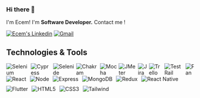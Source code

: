 ### Hi there 👋
I'm Ecem!
I'm <strong>Software Developer.</strong>
Contact me !


<a href="https://www.linkedin.com/in/ecem-naz-g-2107861a1/" target="_blank" rel="nofollow"><img alt="Ecem's Linkedin" src="https://img.shields.io/badge/LinkedIn-0077B5?style=for-the-badge&logo=linkedin&logoColor=white" /></a> 
 <a href="mailto:ecemnazgorusuk@gmail.com" target="_blank" rel="nofollow"><img alt="Gmail" src="https://img.shields.io/badge/Gmail-D14836?style=for-the-badge&logo=gmail&logoColor=white" /></a>
 
 ## Technologies & Tools 
<div style="display: flex; flex-wrap: nowrap; gap: 5px; overflow-x: auto;">
  <img alt="Selenium" src="https://img.shields.io/badge/-selenium-%43B02A?style=for-the-badge&logo=selenium&logoColor=white">
  <img alt="Cypress" src="https://img.shields.io/badge/-cypress-%23E5E5E5?style=for-the-badge&logo=cypress&logoColor=058a5e">
  <img alt="Selenide" src="https://img.shields.io/badge/Selenide-0D66A5?style=for-the-badge&logo=selenide&logoColor=white">
  <img alt="Chakram" src="https://img.shields.io/badge/Chakram-0A9A9A?style=for-the-badge&logo=chakram&logoColor=white">
  <img alt="Mocha" src="https://img.shields.io/badge/-mocha-%238D6748?style=for-the-badge&logo=mocha&logoColor=white">
  <img alt="JMeter" src="https://img.shields.io/badge/JMeter-D22128?style=for-the-badge&logo=apache-jmeter&logoColor=white">
  <img alt="Jira" src="https://img.shields.io/badge/-Jira-090909?style=for-the-badge&logo=jira&logoColor=4038C8">
  <img alt="Trello" src="https://img.shields.io/badge/Trello-0056D2?style=for-the-badge&logo=trello&logoColor=white">
  <img alt="TestRail" src="https://img.shields.io/badge/TestRail-7D6F9C?style=for-the-badge&logo=testrail&logoColor=white">
  <img alt="Postman" src="https://img.shields.io/badge/-Postman-090909?style=for-the-badge&logo=Postman&logoColor=C82E16">
  <img alt="Java" src="https://img.shields.io/badge/java-black?style=for-the-badge&logo=java&logoColor=white">
  <img alt="JavaScript" src="https://img.shields.io/badge/javascript-%23323330.svg?style=for-the-badge&logo=javascript&logoColor=%23F7DF1E">
</div>
<div style="display: flex; flex-wrap: wrap; gap: 10px;">
  <img alt="React" src="https://img.shields.io/badge/React-20232A?style=for-the-badge&logo=react&logoColor=61DAFB">
  <img alt="Node" src="https://img.shields.io/badge/Node.js-43853D?style=for-the-badge&logo=node.js&logoColor=white">
  <img alt="Express" src="https://img.shields.io/badge/Express%20js-000000?style=for-the-badge&logo=express&logoColor=white">
  <img alt="MongoDB" src="https://img.shields.io/badge/MongoDB-4EA94B?style=for-the-badge&logo=mongodb&logoColor=white">
  <img alt="Redux" src="https://img.shields.io/badge/Redux-593D88?style=for-the-badge&logo=redux&logoColor=white">
  <img alt="React Native" src="https://img.shields.io/badge/react_native-%2320232a.svg?style=for-the-badge&logo=react&logoColor=%2361DAFB">
  <img alt="Flutter" src="https://img.shields.io/badge/Flutter-%2302569B.svg?style=for-the-badge&logo=Flutter&logoColor=white">
  <img alt="HTML5" src="https://img.shields.io/badge/html5-%23E34F26.svg?style=for-the-badge&logo=html5&logoColor=white">
  <img alt="CSS3" src="https://img.shields.io/badge/css3-black?style=for-the-badge&logo=css3&logoColor=white">
  <img alt="Tailwind" src="https://img.shields.io/badge/tailwindcss-0F172A?style=for-the-badge&logo=tailwind css&logoColor=white">
</div>

